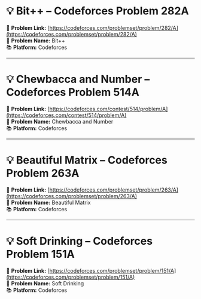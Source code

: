 # 💡 Bit++ – Codeforces Problem 282A

🔗 **Problem Link:** [https://codeforces.com/problemset/problem/282/A](https://codeforces.com/problemset/problem/282/A)  
📄 **Problem Name:** Bit++  
📚 **Platform:** Codeforces

---

# 💡 Chewbaсca and Number – Codeforces Problem 514A

🔗 **Problem Link:** [https://codeforces.com/contest/514/problem/A](https://codeforces.com/contest/514/problem/A)  
📄 **Problem Name:** Chewbaсca and Number  
📚 **Platform:** Codeforces

---

# 💡 Beautiful Matrix – Codeforces Problem 263A

🔗 **Problem Link:** [https://codeforces.com/problemset/problem/263/A](https://codeforces.com/problemset/problem/263/A)  
📄 **Problem Name:** Beautiful Matrix  
📚 **Platform:** Codeforces

---

# 💡 Soft Drinking – Codeforces Problem 151A

🔗 **Problem Link:** [https://codeforces.com/problemset/problem/151/A](https://codeforces.com/problemset/problem/151/A)  
📄 **Problem Name:** Soft Drinking  
📚 **Platform:** Codeforces
